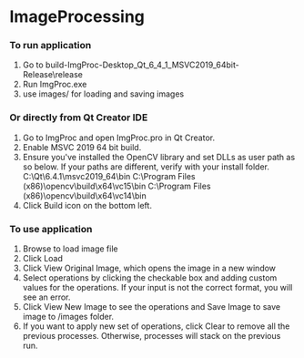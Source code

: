 # ImageProcessing


### To run application
1. Go to build-ImgProc-Desktop_Qt_6_4_1_MSVC2019_64bit-Release\release
2. Run ImgProc.exe
3. use images/ for loading and saving images

### Or directly from Qt Creator IDE
1. Go to ImgProc and open ImgProc.pro in Qt Creator.
2. Enable MSVC 2019 64 bit build.
3. Ensure you've installed the OpenCV library and set DLLs as user path as so below. If your paths are different, verify with your install folder. 
	C:\Qt\6.4.1\msvc2019_64\bin
	C:\Program Files (x86)\opencv\build\x64\vc15\bin
	C:\Program Files (x86)\opencv\build\x64\vc14\bin
4. Click Build icon on the bottom left.

### To use application
1. Browse to load image file
2. Click Load
3. Click View Original Image, which opens the image in a new window
4. Select operations by clicking the checkable box and adding custom values for the operations. If your input is not the correct format, you will see an error.
5. Click View New Image to see the operations and Save Image to save image to /images folder.
6. If you want to apply new set of operations, click Clear to remove all the previous processes. Otherwise, processes will stack on the previous run.
